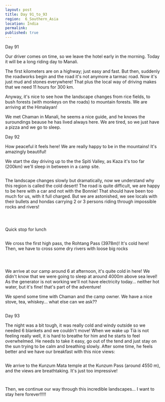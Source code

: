 ```yaml
---
layout: post
title: Day 91_to_93
region:  6_Southern_Asia
location: India
permalink: 
published: true
---
```


Day 91

Our driver comes on time, so we leave the hotel early in the morning. Today it will be a long riding day to Manali.

The first kilometers are on a highway; just easy and fast. But then, suddenly the roadworks begin and the road it's not anymore a tarmac road. Now it's just mud and stones everywhere! That plus the local way of driving makes that we need 11 hours for 300 km.

Anyway, it's nice to see how the landscape changes from rice fields, to bush forests (with monkeys on the roads) to mountain forests. We are arriving at the Himalayan!

We met Chaman in Manali, he seems a nice guide, and he knows the suroundings beause he has lived always here. We are tired, so we just have a pizza and we go to sleep.

Day 92

How peaceful it feels here! We are really happy to be in the mountains! It's amazingly beautiful!

We start the day driving up to the the Spiti Valley, as Kaza it's too far (200km) we'll sleep in between in a camp site.

<p><a
href="https://lh3.googleusercontent.com/JGDfz5rooiTJTIQSJLuAcqfpqUl2BSUjHBo0wo3Wim1DWGOrISD41yc3BIICiWwKInZLVXQzRpOADajVOTS38ZlKxno5EeWgNjLNX7xFXr_468AgFMLNqrnsL3A_DMbS41NgTg9wlmn8rhsIlM_wtFgGP9Jyc-stSxUywqmKgcKqG3muNTAl7aNHTPZIf9g2mRvKYUjEdLxneEFi9FNphkQscy-7o0fmg82A8nfZgxjbpBkwsq_AMO5k__xc45cWCjq1HhbrFH2OqEdDlBFZrh1ejuKwLXKn7-4NivK-w_BvByJst_JQG6BcMisyxEMqlmqkvuYu9ISkQTGIIrh7Gpc_o-srTMsS16OfVaR_NM6YtSgZKyhs9U4lzl82LhyDLfvc-uRE5D__e9A82OZCexrkijw9agoUfKPL37YDCHQOcY0OafIN543d0kRqB6Jz1YwPU3Z3fSnRmuyh_sJrDvnn0HIOG1Q0RA_m92A1aIrfvqTYg1n-D00F-YLDgWwFNDSF_j82fxlpzRBZRoTGavzPjbEwwi6bXJ1qpT-Yh3Sww_BOZuezWEL6Gt27bAEeeHo4aVoC9MNLAGNezLRUUErLjc3Mj54Ziq7TbTQPCVX44K4TcxsS4NvMbfZwxbiNQcTWOXBYhMmKJ9atwuzdMVKg_S6-cUJrZiM4oZ5E3Up3Bvogl_GPJYbzRw=w669-h502-no"><img 
src="https://lh3.googleusercontent.com/JGDfz5rooiTJTIQSJLuAcqfpqUl2BSUjHBo0wo3Wim1DWGOrISD41yc3BIICiWwKInZLVXQzRpOADajVOTS38ZlKxno5EeWgNjLNX7xFXr_468AgFMLNqrnsL3A_DMbS41NgTg9wlmn8rhsIlM_wtFgGP9Jyc-stSxUywqmKgcKqG3muNTAl7aNHTPZIf9g2mRvKYUjEdLxneEFi9FNphkQscy-7o0fmg82A8nfZgxjbpBkwsq_AMO5k__xc45cWCjq1HhbrFH2OqEdDlBFZrh1ejuKwLXKn7-4NivK-w_BvByJst_JQG6BcMisyxEMqlmqkvuYu9ISkQTGIIrh7Gpc_o-srTMsS16OfVaR_NM6YtSgZKyhs9U4lzl82LhyDLfvc-uRE5D__e9A82OZCexrkijw9agoUfKPL37YDCHQOcY0OafIN543d0kRqB6Jz1YwPU3Z3fSnRmuyh_sJrDvnn0HIOG1Q0RA_m92A1aIrfvqTYg1n-D00F-YLDgWwFNDSF_j82fxlpzRBZRoTGavzPjbEwwi6bXJ1qpT-Yh3Sww_BOZuezWEL6Gt27bAEeeHo4aVoC9MNLAGNezLRUUErLjc3Mj54Ziq7TbTQPCVX44K4TcxsS4NvMbfZwxbiNQcTWOXBYhMmKJ9atwuzdMVKg_S6-cUJrZiM4oZ5E3Up3Bvogl_GPJYbzRw=w669-h502-no" class="oversize" alt=""></a></p>

The landscape changes slowly but dramatically, now we understand why this region is called the cold desert! The road is quite difficult, we are happy to be here with a car and not with the Bonnie! That should have been too much for us, with it full charged. But we are astonished, we see locals with their bullets and hondas carrying 2 or 3 persons riding through impossible rocks and rivers!

<p><a
href="https://lh3.googleusercontent.com/gjJd4fJKyhUQ2MaZLe5qhSJrJCa090N-fF7-ERt-lok12K9vUY-F9iJi1vepACUHmb7jpATxpxGm9H8Bk-rgdLXtK2175ySYDiC68SD3xc_U1HuaYPrAgm1aHfXkIwwgB4f3VEpUYB0kPSCgc6m176uPIDaEU4sikDFBJ-k2BCdWImxE5bznbEL64ma13pUrWFS4EVNC3dDFcyugt2DkxVDwrIns4_tEFBTHHPEiqCdbTWck6pe9uugQgdwEWOgAK20ijMNsQp-v6YzwPKIrb7i6qxDaBvcpIpLhLIiJrz-6rOMEJPPlqqS4DPnsl_e-NU7JISfyMe--qPD1KIB2ph3Xzt5WZxZw6ytnnzH1f2xNYaIY_KpzF3ZVc0RtsKM-QYBTkDo-PaF680xFjPy7Ro6jLDRTNVhrilr7WB9f058ugCdJdDPUhg-_yeCB-F3GfF43eFNGLRzQ7AAb0quQsM8tBK9132rG-4IgMK2TTEJveYnD6Uh4LObBxv4GYo4NbGuuAjcGTMVtQII-XRVaDn5OijDe9dsjm9cmBuY0IbX4vHY_H5KcNg7DZhKj1zIkMA4m6WKcnMfvEbFZ7qP-X8lX3QShPSQJ_IuRijhyWvXB7NxbsCQ-tXLURPJuA--FZMJnDUp9HdYXEyFQlstYG13bswtaqPHpG3vhivegx-2fysi11f0YYs8Zcg=w836-h627-no"><img 
src="https://lh3.googleusercontent.com/gjJd4fJKyhUQ2MaZLe5qhSJrJCa090N-fF7-ERt-lok12K9vUY-F9iJi1vepACUHmb7jpATxpxGm9H8Bk-rgdLXtK2175ySYDiC68SD3xc_U1HuaYPrAgm1aHfXkIwwgB4f3VEpUYB0kPSCgc6m176uPIDaEU4sikDFBJ-k2BCdWImxE5bznbEL64ma13pUrWFS4EVNC3dDFcyugt2DkxVDwrIns4_tEFBTHHPEiqCdbTWck6pe9uugQgdwEWOgAK20ijMNsQp-v6YzwPKIrb7i6qxDaBvcpIpLhLIiJrz-6rOMEJPPlqqS4DPnsl_e-NU7JISfyMe--qPD1KIB2ph3Xzt5WZxZw6ytnnzH1f2xNYaIY_KpzF3ZVc0RtsKM-QYBTkDo-PaF680xFjPy7Ro6jLDRTNVhrilr7WB9f058ugCdJdDPUhg-_yeCB-F3GfF43eFNGLRzQ7AAb0quQsM8tBK9132rG-4IgMK2TTEJveYnD6Uh4LObBxv4GYo4NbGuuAjcGTMVtQII-XRVaDn5OijDe9dsjm9cmBuY0IbX4vHY_H5KcNg7DZhKj1zIkMA4m6WKcnMfvEbFZ7qP-X8lX3QShPSQJ_IuRijhyWvXB7NxbsCQ-tXLURPJuA--FZMJnDUp9HdYXEyFQlstYG13bswtaqPHpG3vhivegx-2fysi11f0YYs8Zcg=w836-h627-no" class="oversize" alt=""></a></p>

<p><a
href="https://lh3.googleusercontent.com/ONHgI5d4_nhVaEsqXeBozS_aMr7Ga2Xrf8gF9KlIUnEkUE-4--96zsd4eyLG_whspOYRkXasN5VeRJocfsbdDG-NigoE18kM4dJZQ4Ri9undmibKCOpfGxz0-CgezGEwzkXeEw4PJJLP5Rrim5QEK_wyrLFzUEHrGO__trzpuBIIszL3xNvJoSTUWiz02DhaNOEh5Jcm30JAeAb3Ka47FxrWJ-0O7EvCsf6JsbuXbdndwnzMsr_JwS_tG27XrX4lj51QZnlfT3kU-ifhmf-Wedj2VaxwdKUK4Ha29pZhyadPwjexqwOkAn0pqOz9pHChBo5rMAvuPqtPE0JIFoqCe5EQzJ6yZkt596otnW3vUDJIroPE_ScRPNumJ0df31kDoqtC2CWZhQYdQZARDiSvLqgB-Em9TjiI3R7FUgzT3pnoQTpICDvw0Fcnm5fmA5gTaQnFFJTMb1Beyi5yvOja6UTML27g10TXyyFTY0-KbA5Ll4SpmcTK2sMylDOieXPA5B3HJAAYzgVGjJ35kN3W06vppNuE6Bx-BgT7VQm-06ORaeRHb2iEPrcLK17RD-ryfshqsSJTUhhEGmxcE53U2_AKO8HMsp0basUea1c89kXyR1XpoF-TaFZq9FNWwAz9-SRrU3vm3R89eWRJH0lhPHyLW8yDgX0glt4YbHMbjQXmoxkUf31kbmWqjg=w836-h627-no"><img 
src="https://lh3.googleusercontent.com/ONHgI5d4_nhVaEsqXeBozS_aMr7Ga2Xrf8gF9KlIUnEkUE-4--96zsd4eyLG_whspOYRkXasN5VeRJocfsbdDG-NigoE18kM4dJZQ4Ri9undmibKCOpfGxz0-CgezGEwzkXeEw4PJJLP5Rrim5QEK_wyrLFzUEHrGO__trzpuBIIszL3xNvJoSTUWiz02DhaNOEh5Jcm30JAeAb3Ka47FxrWJ-0O7EvCsf6JsbuXbdndwnzMsr_JwS_tG27XrX4lj51QZnlfT3kU-ifhmf-Wedj2VaxwdKUK4Ha29pZhyadPwjexqwOkAn0pqOz9pHChBo5rMAvuPqtPE0JIFoqCe5EQzJ6yZkt596otnW3vUDJIroPE_ScRPNumJ0df31kDoqtC2CWZhQYdQZARDiSvLqgB-Em9TjiI3R7FUgzT3pnoQTpICDvw0Fcnm5fmA5gTaQnFFJTMb1Beyi5yvOja6UTML27g10TXyyFTY0-KbA5Ll4SpmcTK2sMylDOieXPA5B3HJAAYzgVGjJ35kN3W06vppNuE6Bx-BgT7VQm-06ORaeRHb2iEPrcLK17RD-ryfshqsSJTUhhEGmxcE53U2_AKO8HMsp0basUea1c89kXyR1XpoF-TaFZq9FNWwAz9-SRrU3vm3R89eWRJH0lhPHyLW8yDgX0glt4YbHMbjQXmoxkUf31kbmWqjg=w836-h627-no" class="oversize" alt=""></a></p>

<p><a
href="https://lh3.googleusercontent.com/bBjh43-sPsc5bup88vqv6D6q03Csy85xiZC-IiQd4jFhCu46kiXP3Hdowjpu0F_tft-82F7_ykJ6yRMFIx1xnBUYK40RbzxDTX-W9en_wjU89Xc8UuRaaN0X_4X-0RLHTPOGn_0eqHJt6enPqyPaBPwmQHXc3HRz3SuiAaaWufKMZzCyrfoFu-iy_qIJBEz5fl0hR2byv6FatcNv1dr5J8cEwPBE77HlK8tv3ihc1Vw5HTVh1_eM3Gs_OPRXyoK4sTx2X32ljoE3EqC34OKyVH8la0k-kFujclB5tGxZ1zNPXEcOdCQig4VDZb9Pve-yOvQXhm57DNXTv8csTTSXOe8yh3I8hiougdkPjNOQTMNxR93OLdGTp8Yy5GFjpkXw9LRz80qXEB9thHAEZhee7VCtIiVHt_WG75VEuQ7uDQu6V4n3-aLv0N59yG2vkroL3x74QQhLh_X6hm9WntdTOXAUnLBwmQy2ghKAy9u7HGARhbzqK_hIONH6-9A73JuqhPM3B5UJ5AfgwkNzhxWFvKuIW9w_GuerF4hIv18RNHYGxhNU_rhuTdkyDbdLvNt-UJ_yjTEqLV2H9RTnxL5A-rqMcVAuBRJEVaIXjpoNea1nOn7_NkOznLStVx1P2ZtWfWu5oaAqfxlnMiIso1mriXlaUhMT9FhnLUy8fp7MOpff-d6qiA_DPZo79g=w836-h627-no"><img 
src="https://lh3.googleusercontent.com/bBjh43-sPsc5bup88vqv6D6q03Csy85xiZC-IiQd4jFhCu46kiXP3Hdowjpu0F_tft-82F7_ykJ6yRMFIx1xnBUYK40RbzxDTX-W9en_wjU89Xc8UuRaaN0X_4X-0RLHTPOGn_0eqHJt6enPqyPaBPwmQHXc3HRz3SuiAaaWufKMZzCyrfoFu-iy_qIJBEz5fl0hR2byv6FatcNv1dr5J8cEwPBE77HlK8tv3ihc1Vw5HTVh1_eM3Gs_OPRXyoK4sTx2X32ljoE3EqC34OKyVH8la0k-kFujclB5tGxZ1zNPXEcOdCQig4VDZb9Pve-yOvQXhm57DNXTv8csTTSXOe8yh3I8hiougdkPjNOQTMNxR93OLdGTp8Yy5GFjpkXw9LRz80qXEB9thHAEZhee7VCtIiVHt_WG75VEuQ7uDQu6V4n3-aLv0N59yG2vkroL3x74QQhLh_X6hm9WntdTOXAUnLBwmQy2ghKAy9u7HGARhbzqK_hIONH6-9A73JuqhPM3B5UJ5AfgwkNzhxWFvKuIW9w_GuerF4hIv18RNHYGxhNU_rhuTdkyDbdLvNt-UJ_yjTEqLV2H9RTnxL5A-rqMcVAuBRJEVaIXjpoNea1nOn7_NkOznLStVx1P2ZtWfWu5oaAqfxlnMiIso1mriXlaUhMT9FhnLUy8fp7MOpff-d6qiA_DPZo79g=w836-h627-no" class="oversize" alt=""></a></p>

Quick stop for lunch

<p><a
href="https://lh3.googleusercontent.com/yzIAfsDNcMOK4_Ffna9hTUsOtUoqL0BxjOUlqYot9sAwIXg8Gw_V-gJvSbHZhOrx4vMqLa70DUTlDNKC9jnQhvOtcL4xyV0XfVVK3jWt0uK8AP2qLJSLO1i2ZMolLpYx9qAArLryMbixOjz7Sj8gEB_JwZjaUt7e_-8DkDn9Z3CaAbRiaUa7INTETTaf6k6PCrtOs1L7tjfSGROTd7lcf49qXAceDqNQMyKVDd0GsT-04Df4vnFQ2rP6MAakKVypawm4OTOJpSYd2tQ5qjLFodxRnpVjbHQCdCJ9KyNbYVLrWMNJWs4wwa8R9_1Eb3fwlW8i3EVxe70K3p3Zb662rCY5SAkzZJp1b6RuJfbd-XJ3eESHY8ox0v3y-ltN8gTgtQsDyzbybhGzQ2CCfwUwj7f5RKM-kkDKzyL4htbNt_G3vjxw1-6enSpZ7HuW6CwsLoy_8QDlZ9it0nDHtW1FKgUjrgGQF2Ef2JHWWt93wp_j4eFx9NjCuJGm_t5eKXBHaOE9XzE5VKmbK30f5rNZttuNkbojgHM6yWzko9WZAuD2_H4ZiXlMEgvdpejQb52_QpVbucG1g1CotVz_AJ6xmoqhpJi-VJRYBHEAbg_aOReJ2IU5E4EAZFu0xFexfncGCwtgCM6wAF6V8RNQESq2BpuRCN0ogQROK2W6gfUPFOCIhZ08k0HXCzimHA=w836-h627-no"><img 
src="https://lh3.googleusercontent.com/yzIAfsDNcMOK4_Ffna9hTUsOtUoqL0BxjOUlqYot9sAwIXg8Gw_V-gJvSbHZhOrx4vMqLa70DUTlDNKC9jnQhvOtcL4xyV0XfVVK3jWt0uK8AP2qLJSLO1i2ZMolLpYx9qAArLryMbixOjz7Sj8gEB_JwZjaUt7e_-8DkDn9Z3CaAbRiaUa7INTETTaf6k6PCrtOs1L7tjfSGROTd7lcf49qXAceDqNQMyKVDd0GsT-04Df4vnFQ2rP6MAakKVypawm4OTOJpSYd2tQ5qjLFodxRnpVjbHQCdCJ9KyNbYVLrWMNJWs4wwa8R9_1Eb3fwlW8i3EVxe70K3p3Zb662rCY5SAkzZJp1b6RuJfbd-XJ3eESHY8ox0v3y-ltN8gTgtQsDyzbybhGzQ2CCfwUwj7f5RKM-kkDKzyL4htbNt_G3vjxw1-6enSpZ7HuW6CwsLoy_8QDlZ9it0nDHtW1FKgUjrgGQF2Ef2JHWWt93wp_j4eFx9NjCuJGm_t5eKXBHaOE9XzE5VKmbK30f5rNZttuNkbojgHM6yWzko9WZAuD2_H4ZiXlMEgvdpejQb52_QpVbucG1g1CotVz_AJ6xmoqhpJi-VJRYBHEAbg_aOReJ2IU5E4EAZFu0xFexfncGCwtgCM6wAF6V8RNQESq2BpuRCN0ogQROK2W6gfUPFOCIhZ08k0HXCzimHA=w836-h627-no" class="oversize" alt=""></a></p>


We cross the first high pass, the Rohtang Pass (3978m)! It's cold here! Then, we have to cross some dry rivers with loose big rocks

<p><a
href="https://lh3.googleusercontent.com/Yb4sqQKHRRaFtChsAbWaB8o-PyTXwOazrcI6hDLDsm5U7RMYrcV5ouiIlGAzrblQvCEQ6va5Cpd_e7_5maDNwf83GTQhgkEmPt3NdjxODu47cOi2kPLBzJWG0TW0m5-mvJ0g4jkrbaeQ_CUp3Ubos3PXia-zIogZqlv4ys4GZmQ17P_wWetytryLdK0jhxfEb2tcekTg5R0F5hbUti_U8j8BLd7O0WDrmweWlKVrY6PwyWTUsl7_ITSSlfcokj_CppCjwISJKfuaaL8LeDxS0L7cFuUbiDiO7zVJ65_AFojmlGAqyun3gATiKLHzY7vAcHWod-r8G7-h82HbMvDOwAgWmEXcXN5_pgJuLicdorDzc1nvjo8DTEGuHyR5l_NLNk9ejdYFd1srRtvT5UN2NH9FHjPy4QPUk7SNWrstQIK9eNBFQgX5pF0xjSByOb9--DqoaT2oymxaW1E1Ty1IIAIFtNvmXbNzxMMOTS8ufYDoaWDFWo1SXsFXJQNFdAzIS9htSvQG06PD9y7WSH-27dD9rbkSY1E8bEuU9qe4Umnk0NFfXDo1ZkPDVjLc89Tll7dc9G29ezlzFaeiQKSuMABSIfP-7LQS1HS3aOx2YkKhobUcYU70LePLviVgZeKHvWzICKohGw_lFLTqajw7oHa0niTr9-lH_T2MSFCcLB_ALxwsxyxQx8BLfw=w669-h502-no"><img 
src="https://lh3.googleusercontent.com/Yb4sqQKHRRaFtChsAbWaB8o-PyTXwOazrcI6hDLDsm5U7RMYrcV5ouiIlGAzrblQvCEQ6va5Cpd_e7_5maDNwf83GTQhgkEmPt3NdjxODu47cOi2kPLBzJWG0TW0m5-mvJ0g4jkrbaeQ_CUp3Ubos3PXia-zIogZqlv4ys4GZmQ17P_wWetytryLdK0jhxfEb2tcekTg5R0F5hbUti_U8j8BLd7O0WDrmweWlKVrY6PwyWTUsl7_ITSSlfcokj_CppCjwISJKfuaaL8LeDxS0L7cFuUbiDiO7zVJ65_AFojmlGAqyun3gATiKLHzY7vAcHWod-r8G7-h82HbMvDOwAgWmEXcXN5_pgJuLicdorDzc1nvjo8DTEGuHyR5l_NLNk9ejdYFd1srRtvT5UN2NH9FHjPy4QPUk7SNWrstQIK9eNBFQgX5pF0xjSByOb9--DqoaT2oymxaW1E1Ty1IIAIFtNvmXbNzxMMOTS8ufYDoaWDFWo1SXsFXJQNFdAzIS9htSvQG06PD9y7WSH-27dD9rbkSY1E8bEuU9qe4Umnk0NFfXDo1ZkPDVjLc89Tll7dc9G29ezlzFaeiQKSuMABSIfP-7LQS1HS3aOx2YkKhobUcYU70LePLviVgZeKHvWzICKohGw_lFLTqajw7oHa0niTr9-lH_T2MSFCcLB_ALxwsxyxQx8BLfw=w669-h502-no" class="oversize" alt=""></a></p>

<p><a
href="https://lh3.googleusercontent.com/nQBIJaqUXWHiMn69j3111B9YgogrULSPXJOZ1JtcaZB5A3kA-scGxO8O75YHpnutLl4h7e5iK3WqAUt8KHZ3iQdK5yMZVdxFErrrx0QguuWDZ903n8Ns-M11ofnAEirfR0QGmgtZ6HkQvEEaeTM58qF1JAG4M_3DVo5DBB9GrwtMl_jMBPQWP_76R0VQoWS3WNQU_G9kloppSy7mTGsbDQK4LtlGzkT_O2VAlftpmz7SddGbAA3xFC8714t6wYGMwZwYm8kYk1AyIsVb_KgvlHxZTOfdYXcskKqacht9PifEqjRxuHHpLKrEBS_kG_sZImESWC3i_viFcljx5HW1VOiBXVuskI33zm1T3ArnYWzIan-510DZnjp4mr1qRkduzsOXsUB972g_4VZX7CnsCdhrNvD5eGHQZjVdp-BfxLTRyDOdhvZS3-k6jWUymarbkRiyw4gsJDf13AJKO8OKKXM2P2i5mPod09_AkdBNaBp7tHImB9RHJtHlJAJpEuaYoGVcWDcihWFBww1IkN6dM1fvGsxrSn2Vzu3Vxr_MbVTw-9cck5hyEuM8zecxtk-FVsYd4gjMXW3vDLz90rHUpmD61J_3-fWCufzdPxRLqJ5Ni_OMJvFb2q4_4J3azIyvU3oVCXDHJ9uLdkJ40-G7KgJf9b1uQ15CIX3E6twZXLDkPny-YV-641DsmA=w836-h627-no"><img 
src="https://lh3.googleusercontent.com/nQBIJaqUXWHiMn69j3111B9YgogrULSPXJOZ1JtcaZB5A3kA-scGxO8O75YHpnutLl4h7e5iK3WqAUt8KHZ3iQdK5yMZVdxFErrrx0QguuWDZ903n8Ns-M11ofnAEirfR0QGmgtZ6HkQvEEaeTM58qF1JAG4M_3DVo5DBB9GrwtMl_jMBPQWP_76R0VQoWS3WNQU_G9kloppSy7mTGsbDQK4LtlGzkT_O2VAlftpmz7SddGbAA3xFC8714t6wYGMwZwYm8kYk1AyIsVb_KgvlHxZTOfdYXcskKqacht9PifEqjRxuHHpLKrEBS_kG_sZImESWC3i_viFcljx5HW1VOiBXVuskI33zm1T3ArnYWzIan-510DZnjp4mr1qRkduzsOXsUB972g_4VZX7CnsCdhrNvD5eGHQZjVdp-BfxLTRyDOdhvZS3-k6jWUymarbkRiyw4gsJDf13AJKO8OKKXM2P2i5mPod09_AkdBNaBp7tHImB9RHJtHlJAJpEuaYoGVcWDcihWFBww1IkN6dM1fvGsxrSn2Vzu3Vxr_MbVTw-9cck5hyEuM8zecxtk-FVsYd4gjMXW3vDLz90rHUpmD61J_3-fWCufzdPxRLqJ5Ni_OMJvFb2q4_4J3azIyvU3oVCXDHJ9uLdkJ40-G7KgJf9b1uQ15CIX3E6twZXLDkPny-YV-641DsmA=w836-h627-no" class="oversize" alt=""></a></p>

<p><a
href="https://lh3.googleusercontent.com/tXqiItYex5Fpr3G0ixSvP6XGej4WTXjBdGnCMsdoqTVETGeIwfCYyokQcmgyxT1iwrv7DNN4Ih_aH0ilWo5OiLCMDTdSh326iFavOcCjDRShUW_U_OS4dRG2fDy4bboPKXC_q3Heex62-PAkIHfRa52ApSd-CVxSp8oJUF5_Q-XQv77JoB6-ZKwghho2_gaWuDHypU_YMu8pC7vlS1RwAEAv5pQSkz5VTFIYezKls0ycrjiybEQTQpwsaY3pot7lZzvznu2dNiyRNm0jmVlycAzCpF5ybooHeLyLzvp19J_Bx3ZHuqL4cDb7ycd0abSAWMobs1IGGxDsZl8JFoiSCD3IvKlVXMbwmEQFCOo2e8XdAT_d9Zug46VrDNGHdaXbOOrQUauJKA-5q8aHU45QE2rPSOa6WYClFsprGR160xCX9s9bwG4-mdqDvczAsoqVOlfQdDFQL6FmzgjQP0PD7ScvVinJZuYaFhpqJ5uh9ZME7zVCgXh_D9JOZS6N9xBw1SHTdaZDZWJC11BJ8nETFu2BIaIOUP_-Sm_pXqXN07SPTyfpeC-v4_TKYk24CgKTjGLocRb6NxTD4suc-H-gHh52oMS7-rFvAcTs9yPqU5Oj4rrQGidOBamTsoqudXnwKpHnnlN4POPP7JfVTC9oHWk3YL5pSpoGWVUwMhPJpOLUjphRYlh3g1HBVQ=w836-h627-no"><img 
src="https://lh3.googleusercontent.com/tXqiItYex5Fpr3G0ixSvP6XGej4WTXjBdGnCMsdoqTVETGeIwfCYyokQcmgyxT1iwrv7DNN4Ih_aH0ilWo5OiLCMDTdSh326iFavOcCjDRShUW_U_OS4dRG2fDy4bboPKXC_q3Heex62-PAkIHfRa52ApSd-CVxSp8oJUF5_Q-XQv77JoB6-ZKwghho2_gaWuDHypU_YMu8pC7vlS1RwAEAv5pQSkz5VTFIYezKls0ycrjiybEQTQpwsaY3pot7lZzvznu2dNiyRNm0jmVlycAzCpF5ybooHeLyLzvp19J_Bx3ZHuqL4cDb7ycd0abSAWMobs1IGGxDsZl8JFoiSCD3IvKlVXMbwmEQFCOo2e8XdAT_d9Zug46VrDNGHdaXbOOrQUauJKA-5q8aHU45QE2rPSOa6WYClFsprGR160xCX9s9bwG4-mdqDvczAsoqVOlfQdDFQL6FmzgjQP0PD7ScvVinJZuYaFhpqJ5uh9ZME7zVCgXh_D9JOZS6N9xBw1SHTdaZDZWJC11BJ8nETFu2BIaIOUP_-Sm_pXqXN07SPTyfpeC-v4_TKYk24CgKTjGLocRb6NxTD4suc-H-gHh52oMS7-rFvAcTs9yPqU5Oj4rrQGidOBamTsoqudXnwKpHnnlN4POPP7JfVTC9oHWk3YL5pSpoGWVUwMhPJpOLUjphRYlh3g1HBVQ=w836-h627-no" class="oversize" alt=""></a></p>

We arrive at our camp around 6 at afternoon, it's quite cold in here! We didn't know that we were going to sleep at around 4000m above sea level! As the generator is not working we'll not have electricity today... neither hot water, but it's fine! that's part of the adventure!

We spend some time with Chaman and the camp owner. We have a nice stove, tea, whiskey... what else can we ask??

<p><a
href="https://lh3.googleusercontent.com/3KpCPCxtIa4udWvdgxmFO0uUJTSPtfZxM4EIzU1x6Jd4pyqfvrN1a4HrWvuJpOOuF_irJ3DlWAoRQvHXuOd1bCpnnlUUe1LBGuhWl58uGevfRtCEvLp9MfYUK_xIWtyUfxA8VPMD60PIPlu6YPqFTn-4GpQX8BpIEOk-ZG4utXAcTLFqpyO-1n9IkEczEsh87M4ojHpo1DlxzzK4V06_sKajlgj_oHEz1PQxhNJ4R9nAB5mPxkcfCDrjEUihmt5pQUEkcnvz4ey5DqM3waZsTsRPcZV3NbPC48LyS5Ahtk0CYHoOOICzEWnExUr6E3zV8XkPqX9iyzJRBVJnbUqcWaRlvrr5rP2ROyvJeUALms6RfDbsKCtNLrX3VLcdOwKdpgjpkEp2SoxdLv3F7heFg7_s_QXGsgeiUvvdCgXVXfwDtP7QOIhM_g1mGowvCmZvTB9vxYcTm33shXO-lRQUoNH9xzqdUxaeRVWEiZYf9aYVwTkJKUO6QuDmS4lj3xFxxU3q7rj_sf2c0WLZ0ILMlZo3oKWKBJaNYIrp33mQI6exhmw5vrn4rM1JWywQXfGlExn8vuypP_R-LMKf7X7wITh7L_5_yYdShUxTHoI8V6JnSXedBZQj9_jIGGBhAV7OqddqO98PuP4IELjDhWtkX2cLk102kRgljVK9NUEfkeKVfkHCcS3MFq6UIg=w669-h502-no"><img 
src="https://lh3.googleusercontent.com/3KpCPCxtIa4udWvdgxmFO0uUJTSPtfZxM4EIzU1x6Jd4pyqfvrN1a4HrWvuJpOOuF_irJ3DlWAoRQvHXuOd1bCpnnlUUe1LBGuhWl58uGevfRtCEvLp9MfYUK_xIWtyUfxA8VPMD60PIPlu6YPqFTn-4GpQX8BpIEOk-ZG4utXAcTLFqpyO-1n9IkEczEsh87M4ojHpo1DlxzzK4V06_sKajlgj_oHEz1PQxhNJ4R9nAB5mPxkcfCDrjEUihmt5pQUEkcnvz4ey5DqM3waZsTsRPcZV3NbPC48LyS5Ahtk0CYHoOOICzEWnExUr6E3zV8XkPqX9iyzJRBVJnbUqcWaRlvrr5rP2ROyvJeUALms6RfDbsKCtNLrX3VLcdOwKdpgjpkEp2SoxdLv3F7heFg7_s_QXGsgeiUvvdCgXVXfwDtP7QOIhM_g1mGowvCmZvTB9vxYcTm33shXO-lRQUoNH9xzqdUxaeRVWEiZYf9aYVwTkJKUO6QuDmS4lj3xFxxU3q7rj_sf2c0WLZ0ILMlZo3oKWKBJaNYIrp33mQI6exhmw5vrn4rM1JWywQXfGlExn8vuypP_R-LMKf7X7wITh7L_5_yYdShUxTHoI8V6JnSXedBZQj9_jIGGBhAV7OqddqO98PuP4IELjDhWtkX2cLk102kRgljVK9NUEfkeKVfkHCcS3MFq6UIg=w669-h502-no" class="oversize" alt=""></a></p>

Day 93

The night was a bit tough, it was really cold and windy outside so we needed 6 blankets and we couldn't move! When we wake up Tià is not feeling really well, it is hard to breathe for him and he starts to feel overwhelmed. He needs to take it easy, go out of the tend and just stay on the sun trying to be calm and breathing slowly. After some time, he feels better and we have our breakfast with this nice views:

<p><a
href="https://lh3.googleusercontent.com/_YF7I_YaJpuTU8zU8sUXZtmNYAdUtWiJ0qMr6P0RdJOTcBUs5Kt8nqkvJokoT4NBhD-ibEruevIHw5L5ZjE1liAwyNBWQuq82_ZGLvijZOStoLc6vuupWBCwrH8U_7mUEz_CHEBEdcxdropTMR5gKVD_YFw-5yEZsHxzmL6nNBSBXuv6ZoRaB6F5dmCLzLING7RfbkTo-CoeRg1m20GYLYVnh_YqeDczQ_nxITxshZQ28E9r1MSGf3vQEX5hJ0HrUJwlHij0gqjutVGsOjhIuQEiY-GG3x-UwUlqlZ175kqsGv4_RPxRfskjkML_kjdM4stXrQSogFEzc5PzEPOpRSP4GHwMjZarTlH8hIQXfV-gHBPnKIZoPEOvH3eiXEz1HbCdWvuyym4WTH5OUQkhE_95lDggD8GJmezBr2CPUJMXhwMJHLu4Yjn9ufe_MvdNJtV1OHhTn6mIE5A061_wpJTydeJ4BpO6-YJS_rCS4gZHyTHUuVSaIMYRkKfbXBkyd1PmCnK40vXYPQ6x0nHAi_TQMN7JodThiDn6F9IY4-PKUBihOzM54YMOgfcSF2xOz24G7wFAinWIh4corMBOLBo-4VWi9Afb6Hr1qjwVTj9zkQrH3e-Ye92qBl_S2fllQK_H4dO34-B45ZlrgCX-40wpgrv1FB0Vcx7EW2mm55ylvfRM4TFOB0Y-BA=w669-h502-no"><img 
src="https://lh3.googleusercontent.com/_YF7I_YaJpuTU8zU8sUXZtmNYAdUtWiJ0qMr6P0RdJOTcBUs5Kt8nqkvJokoT4NBhD-ibEruevIHw5L5ZjE1liAwyNBWQuq82_ZGLvijZOStoLc6vuupWBCwrH8U_7mUEz_CHEBEdcxdropTMR5gKVD_YFw-5yEZsHxzmL6nNBSBXuv6ZoRaB6F5dmCLzLING7RfbkTo-CoeRg1m20GYLYVnh_YqeDczQ_nxITxshZQ28E9r1MSGf3vQEX5hJ0HrUJwlHij0gqjutVGsOjhIuQEiY-GG3x-UwUlqlZ175kqsGv4_RPxRfskjkML_kjdM4stXrQSogFEzc5PzEPOpRSP4GHwMjZarTlH8hIQXfV-gHBPnKIZoPEOvH3eiXEz1HbCdWvuyym4WTH5OUQkhE_95lDggD8GJmezBr2CPUJMXhwMJHLu4Yjn9ufe_MvdNJtV1OHhTn6mIE5A061_wpJTydeJ4BpO6-YJS_rCS4gZHyTHUuVSaIMYRkKfbXBkyd1PmCnK40vXYPQ6x0nHAi_TQMN7JodThiDn6F9IY4-PKUBihOzM54YMOgfcSF2xOz24G7wFAinWIh4corMBOLBo-4VWi9Afb6Hr1qjwVTj9zkQrH3e-Ye92qBl_S2fllQK_H4dO34-B45ZlrgCX-40wpgrv1FB0Vcx7EW2mm55ylvfRM4TFOB0Y-BA=w669-h502-no" class="oversize" alt=""></a></p>

We arrive to the Kunzum Mata temple at the Kunzum Pass (around 4550 m), and the views are breathtaking. It's just too impressive!

<p><a
href="https://lh3.googleusercontent.com/Q4DPLIHwu9FOvm31onybS98dt6s9qcHXxWOpo38Au7RCb_3jJpQ9DVwcaIoF84_O_CWTMpjDCcMEH6yuU8DG4tK2zYe1GNDRbT68nLGG90fv12h47qyJ8SRf2ZWelmAQnjqsSjMen5Rr8QOgQE6G8Gn1C0cCb7wOfYu91U7tZZR_dUTyjA35H0qRbOv7Mf-49Wae-mDljDD_5rsnh47gRGmsLsafR7_0TUfarJDw_iEZCKAUb32mOyARo0s0B01-un2Sj89GkpEeksp2W050ysgFaeE82HhvP_ZxpdOcdAOBOfqRZpAoVycBAJOY4ggefQGpNmEt_VJC0K6Zga0-Vp3XpQZGbhlRpteiDoltcCnSTY5WTeasvblaCX7p3qr2mFuwGtpXyaWHTd1V6kjz0IItlvxctfPyXcooBIRTWopWA7Qz3-IwojsRocqjB2Uuab90bA3vmWUP3zgOcFz500lnAL-XKb9ctd8F6rVLw8Z5eUt-mhJofLHGGsMlYIfzPA6j7a0EFcOctio_l4JEM-qHeazUKnU0McymEXAVV4xHhQr0L7bQzsJdc15kOulzC94cmumome5h5UQu_tV1T5iBc03q-Wbm5c5iuSbz2pSK8ioo2w1DqSeKtQ7ZsdBwpanf8fDtP_Bsq7BEultjFoZdbqtpz6L63k3TmhtUyIIb9ud4STF6hbu7Dw=w836-h627-no"><img 
src="https://lh3.googleusercontent.com/Q4DPLIHwu9FOvm31onybS98dt6s9qcHXxWOpo38Au7RCb_3jJpQ9DVwcaIoF84_O_CWTMpjDCcMEH6yuU8DG4tK2zYe1GNDRbT68nLGG90fv12h47qyJ8SRf2ZWelmAQnjqsSjMen5Rr8QOgQE6G8Gn1C0cCb7wOfYu91U7tZZR_dUTyjA35H0qRbOv7Mf-49Wae-mDljDD_5rsnh47gRGmsLsafR7_0TUfarJDw_iEZCKAUb32mOyARo0s0B01-un2Sj89GkpEeksp2W050ysgFaeE82HhvP_ZxpdOcdAOBOfqRZpAoVycBAJOY4ggefQGpNmEt_VJC0K6Zga0-Vp3XpQZGbhlRpteiDoltcCnSTY5WTeasvblaCX7p3qr2mFuwGtpXyaWHTd1V6kjz0IItlvxctfPyXcooBIRTWopWA7Qz3-IwojsRocqjB2Uuab90bA3vmWUP3zgOcFz500lnAL-XKb9ctd8F6rVLw8Z5eUt-mhJofLHGGsMlYIfzPA6j7a0EFcOctio_l4JEM-qHeazUKnU0McymEXAVV4xHhQr0L7bQzsJdc15kOulzC94cmumome5h5UQu_tV1T5iBc03q-Wbm5c5iuSbz2pSK8ioo2w1DqSeKtQ7ZsdBwpanf8fDtP_Bsq7BEultjFoZdbqtpz6L63k3TmhtUyIIb9ud4STF6hbu7Dw=w836-h627-no" class="oversize" alt=""></a></p>

<p><a
href="https://lh3.googleusercontent.com/gW32XeEmNiqtJQ-_PRp8os8xN987oyFJyx8neu7TaWO42ZMiZiFaRQDz6W_vcCTYJA0LaYM3fH5J-O_yrTO-EkmA-i_-ZG-Be9nQVjuJnq5-u5SkvgUxU5XUV0WzzWvETsuYKX57G_OBi0udw9luiIM6sb_oyKdidSHjKkvQ52VZ9HYy022Po8lszQ25JFWrluNOBvASyEhMsVf0-8BGCfs6PiLNsS_eYbyvcAeP3kMBmKzy_OU0YzpPRjKFLlv-UWjY4qONec2gX98Cs3LF6EFKeV5kc6-41T6Kv2xVUJcTvVAqNRwGJYRZlFn64LAk5b1Im8j6lSiWLnU6hqU3BemF3RdR6aTxeb_rJKKkvTIntYPgpA0gTVetCiDmG_XmJZhIV1NlEvwTVK7siqKTAIX2-9eB3K1xXus3T2SLjUmF31jb5Yn4pU7Lwy0FoCSlTT5VLde_thVrRI8ko0P7io_6o1NoYPUP8zzo9SpTtYdQYseRYWjPTBxDULwXK1yfL-iGRknhjcB4g7k1xkBr1spJhgAaFya8rc-wYaC5Q5rw5M_i2ialwKMkCCpUIwxaG6dZOg8oj10xHqkhX0D_XH_vEWUnCykASOGCMKaI5TQhqffjixkd840DpkZcDJ3pH4dvfWX8TZ2SL5l74ZEaYGnbA-EGlFfBoT8ucfcSCI1PIWONIlsMzAbUcw=w836-h627-no"><img 
src="https://lh3.googleusercontent.com/gW32XeEmNiqtJQ-_PRp8os8xN987oyFJyx8neu7TaWO42ZMiZiFaRQDz6W_vcCTYJA0LaYM3fH5J-O_yrTO-EkmA-i_-ZG-Be9nQVjuJnq5-u5SkvgUxU5XUV0WzzWvETsuYKX57G_OBi0udw9luiIM6sb_oyKdidSHjKkvQ52VZ9HYy022Po8lszQ25JFWrluNOBvASyEhMsVf0-8BGCfs6PiLNsS_eYbyvcAeP3kMBmKzy_OU0YzpPRjKFLlv-UWjY4qONec2gX98Cs3LF6EFKeV5kc6-41T6Kv2xVUJcTvVAqNRwGJYRZlFn64LAk5b1Im8j6lSiWLnU6hqU3BemF3RdR6aTxeb_rJKKkvTIntYPgpA0gTVetCiDmG_XmJZhIV1NlEvwTVK7siqKTAIX2-9eB3K1xXus3T2SLjUmF31jb5Yn4pU7Lwy0FoCSlTT5VLde_thVrRI8ko0P7io_6o1NoYPUP8zzo9SpTtYdQYseRYWjPTBxDULwXK1yfL-iGRknhjcB4g7k1xkBr1spJhgAaFya8rc-wYaC5Q5rw5M_i2ialwKMkCCpUIwxaG6dZOg8oj10xHqkhX0D_XH_vEWUnCykASOGCMKaI5TQhqffjixkd840DpkZcDJ3pH4dvfWX8TZ2SL5l74ZEaYGnbA-EGlFfBoT8ucfcSCI1PIWONIlsMzAbUcw=w836-h627-no" class="oversize" alt=""></a></p>

Then, we continue our way through this incredible landscapes... I want to stay here forever!!!!!

<p><a
href="https://lh3.googleusercontent.com/d2hqdCiqAsY_ck9tMwzwVW1xJ4Xml-xE9tpBLEQUFKsUvqQBUxKVYl9OCGL0O8QTvTh4ARESGWFmNskjgozUclX0tdxzoV44gwyLYnM7YmHRe-kl4F_MmrbhmrpjdVVKArV3H1jwtz37u5kTGWfCcqBBXJc__-eXVO2w0vX0-051jaYSGh-jiviglW0rR2fTvOjzU_f_6Jx8yZm7kh1BNKJO571PfnSHbmXMWbqt83MnOuwdggpIQPL-H5RPXXEBy5ck0yRqrIAzur7vfmcY_9IO7se3TU_29aZ4g9JHZ-HMPNsUAlW5j7-Zqmk7KayyWzMElh8kAleGmYQFWCKKAi78UpIWE_LFzr6V7L0VaKeYZk-D5xBS_HwDLSXgdM51d7ayYb81XySYJbLVk7WdsVL_wefPNNGJ8cY4AQ-tPOMNHhjuaqLTptdf9KxDY1BQLNDpsLC7W_6pkJOO5ffvZT7qAPwvCsmeUs6a5WpQ9U92AO7E4jmCkEWP53ieudHZx_HXAl2ZdMkl86VdsgAAqZVBnWsh_nphMAq5Qgx9s0CVWbOIYYwEVl29UkujalL1wMXxwDDQwbIO7hDd_-S7mVuvXhIsp8smOT7Le7keVGMIe1d0EY1-2lNaG0sybs8vSwKH7I5SEkOBgxxKIWnTuFtRRIBwSwIbaV5EIJopYITbPVlUq5ztQKraYQ=w836-h627-no"><img 
src="https://lh3.googleusercontent.com/d2hqdCiqAsY_ck9tMwzwVW1xJ4Xml-xE9tpBLEQUFKsUvqQBUxKVYl9OCGL0O8QTvTh4ARESGWFmNskjgozUclX0tdxzoV44gwyLYnM7YmHRe-kl4F_MmrbhmrpjdVVKArV3H1jwtz37u5kTGWfCcqBBXJc__-eXVO2w0vX0-051jaYSGh-jiviglW0rR2fTvOjzU_f_6Jx8yZm7kh1BNKJO571PfnSHbmXMWbqt83MnOuwdggpIQPL-H5RPXXEBy5ck0yRqrIAzur7vfmcY_9IO7se3TU_29aZ4g9JHZ-HMPNsUAlW5j7-Zqmk7KayyWzMElh8kAleGmYQFWCKKAi78UpIWE_LFzr6V7L0VaKeYZk-D5xBS_HwDLSXgdM51d7ayYb81XySYJbLVk7WdsVL_wefPNNGJ8cY4AQ-tPOMNHhjuaqLTptdf9KxDY1BQLNDpsLC7W_6pkJOO5ffvZT7qAPwvCsmeUs6a5WpQ9U92AO7E4jmCkEWP53ieudHZx_HXAl2ZdMkl86VdsgAAqZVBnWsh_nphMAq5Qgx9s0CVWbOIYYwEVl29UkujalL1wMXxwDDQwbIO7hDd_-S7mVuvXhIsp8smOT7Le7keVGMIe1d0EY1-2lNaG0sybs8vSwKH7I5SEkOBgxxKIWnTuFtRRIBwSwIbaV5EIJopYITbPVlUq5ztQKraYQ=w836-h627-no" class="oversize" alt=""></a></p>

<p><a
href="https://lh3.googleusercontent.com/AlBJ1g2js-nprWzXvAldlQtTXo9Do7n1i0PqllgV88VlzVGf85u_HovNctcDOG2qTRSF6huJnZJfpbsSq0NH_KrdXVrR95wKsUJ0QP4zE_APBqh2D2AwRx5BcIGOxqfu4ScAMpuX4bJ7QihwgVUuSWt2G5eH9L5fXw6T9Wp0IlmsTSq178yl2J-tCbtCgeltgcWv6TpkE99ov4Lghp3Wdm7aVGghMUkbCvSTaOwPG9a8WqejumAmItVCSHw58N7Zy6owu30sAIt9UURDK3U8XIsM3-bcuZLc1AYZBxxftCwKsIWK0-dtwfR-q-Pf0ZjtV164tTR38eD-n9hgleg25zsAeE4X5DcTAzteChJttplyNKKUHigmqi-Ybgu02wVgLEDxVSdsSZ6F9Ao29ha4twqWySASkpAH1oZexpZgSAR0gmcmQ6rrvuRbRGXeZpPFyIcQZqPfg9MniyEDsthjDUwFf77DwI3rzR6Dh8pficlMKjOi3hgCZL0lx5nWCAc1SkSxLM_Qq_w8isx5h_cuPYBVfMTh1_4ptO-KpwF6w0fwaTtPCDBABZ9mWiTYAYdx2IY_HQvmJLBVYfGVo0u00Y9664yyDFUX_XNCWZabbXM9VIB_jy686A120olluiMm_Sjp61O_IN0i9j7UpCjp0M58dUIkBwL9THAMSeNf8x3lEMDZEHrIC-Wmeg=w669-h502-no"><img 
src="https://lh3.googleusercontent.com/AlBJ1g2js-nprWzXvAldlQtTXo9Do7n1i0PqllgV88VlzVGf85u_HovNctcDOG2qTRSF6huJnZJfpbsSq0NH_KrdXVrR95wKsUJ0QP4zE_APBqh2D2AwRx5BcIGOxqfu4ScAMpuX4bJ7QihwgVUuSWt2G5eH9L5fXw6T9Wp0IlmsTSq178yl2J-tCbtCgeltgcWv6TpkE99ov4Lghp3Wdm7aVGghMUkbCvSTaOwPG9a8WqejumAmItVCSHw58N7Zy6owu30sAIt9UURDK3U8XIsM3-bcuZLc1AYZBxxftCwKsIWK0-dtwfR-q-Pf0ZjtV164tTR38eD-n9hgleg25zsAeE4X5DcTAzteChJttplyNKKUHigmqi-Ybgu02wVgLEDxVSdsSZ6F9Ao29ha4twqWySASkpAH1oZexpZgSAR0gmcmQ6rrvuRbRGXeZpPFyIcQZqPfg9MniyEDsthjDUwFf77DwI3rzR6Dh8pficlMKjOi3hgCZL0lx5nWCAc1SkSxLM_Qq_w8isx5h_cuPYBVfMTh1_4ptO-KpwF6w0fwaTtPCDBABZ9mWiTYAYdx2IY_HQvmJLBVYfGVo0u00Y9664yyDFUX_XNCWZabbXM9VIB_jy686A120olluiMm_Sjp61O_IN0i9j7UpCjp0M58dUIkBwL9THAMSeNf8x3lEMDZEHrIC-Wmeg=w669-h502-no" class="oversize" alt=""></a></p>

<p><a
href="https://lh3.googleusercontent.com/MlZFDvRsukChZy_PpIk9uTPdZlwVYhSRQegwMuQGPlbiYRscS5y9qJHqFsOXOYMxQeiNAcjEOSNvsSqvN2OWHhTVVE8ftvYtlOWNpuU8I8amV4wcmzi-1NWubFZSXA_a5kvbKw1O4KmYPKKZq5KYBLXM9zLgoT47eNWa7N8wzxg90IM6-X-_bRslgHI9YzASDVRcV4LC6tdJwP8NcI673XIfT39oJ_39BnnPB8lH6B8Q2nUSkXbc2Dyblucdus9yVuqnFH0WmJc-FnRXw55CwG_riy2OrY52Qlq52nv2P53HVBSNReaoD-PbDPQw0h8YJC0Feb5dlusiwQPB95gkXYTWn7RYJ2TEW6Q7mRzvVoFH62QVwgiAY_6bWW419aV8IxNHm8TNsukiB68zUdnFweDQu1V982WMHmamQngCs1PEeiCf-8cXnmj_UHM4wVGEJsWBw8ihJDcVpjUVH_iXnFaQall8Vxj9cZvzY4T40WpEKS2UeY3z9W24QdVJWgr72mtnKiGV7IvoKSz2wgL93tg78dViCGy_yqKQhEvaYefa-XMPKXwmlqfhAkdQ9h8B7op1HnKEi_-PoFxvlsqSneatidLcvVosQafl6x8X1oWcPw6rL5Zdt-hDeFwPv_dX5meGD4toMK-UkGPsgGkPf7wgK9jX5vGcEC_-Hmh-vqrYz6dpqC-5FOx1GA=w669-h502-no"><img 
src="https://lh3.googleusercontent.com/MlZFDvRsukChZy_PpIk9uTPdZlwVYhSRQegwMuQGPlbiYRscS5y9qJHqFsOXOYMxQeiNAcjEOSNvsSqvN2OWHhTVVE8ftvYtlOWNpuU8I8amV4wcmzi-1NWubFZSXA_a5kvbKw1O4KmYPKKZq5KYBLXM9zLgoT47eNWa7N8wzxg90IM6-X-_bRslgHI9YzASDVRcV4LC6tdJwP8NcI673XIfT39oJ_39BnnPB8lH6B8Q2nUSkXbc2Dyblucdus9yVuqnFH0WmJc-FnRXw55CwG_riy2OrY52Qlq52nv2P53HVBSNReaoD-PbDPQw0h8YJC0Feb5dlusiwQPB95gkXYTWn7RYJ2TEW6Q7mRzvVoFH62QVwgiAY_6bWW419aV8IxNHm8TNsukiB68zUdnFweDQu1V982WMHmamQngCs1PEeiCf-8cXnmj_UHM4wVGEJsWBw8ihJDcVpjUVH_iXnFaQall8Vxj9cZvzY4T40WpEKS2UeY3z9W24QdVJWgr72mtnKiGV7IvoKSz2wgL93tg78dViCGy_yqKQhEvaYefa-XMPKXwmlqfhAkdQ9h8B7op1HnKEi_-PoFxvlsqSneatidLcvVosQafl6x8X1oWcPw6rL5Zdt-hDeFwPv_dX5meGD4toMK-UkGPsgGkPf7wgK9jX5vGcEC_-Hmh-vqrYz6dpqC-5FOx1GA=w669-h502-no" class="oversize" alt=""></a></p>

<p><a
href="https://lh3.googleusercontent.com/1HaIXeWYj-rIKHcV-pCfO1Q5tfu5i8eRHfJUBF1lQBYSsmYwjkD0lzqtFqjyMyNQutjyOADfb6HiSr1jJ9e5D43lWA-PdjS52CWDI6dYWOPBDTGNF7fhpun7iq_ejI1OffsxkMFAfeCwQHvP8jaywzRW37x1Wvahz-SbVO3QoT5sOd-AcSJVZrQlK0vL_eHJI8AabGLwrvX-k9-hxkEcOb6vTuosKYwZabaC0uaD34ki938H-z2X0bLRHOkvhIZau5DvMbSp7co46t_8TNW79IzKDwFBnZRCwFWPAdJ40Bt-YxYAGTArzHtTDPP_PuNeZPN3PUK-o9UnPmA7VQR6Y3MXBTmowoyrzYHAb_o4GAdoOT9YwFdmksIqFKWl86B_tYVtNkhyiCFkLnv-Ii5fgCAWDyJeV5_n05fyl7QZDwZsJhrlOm43CNKTkRZHCM5h6cKAt_rqxSMhzEgPWEUTA0OfJYzEqDwGZxPFFDI2AD6GgBkZFM0y1NsrtFmEHizXP7qLWMaKkwPrTkkDrEjmu9DR8OXoB7WoW1iTsaeAuelcrvZvc7dvC-fdNblNFIPS5v3zfOPAaFiH_iPdO2A0pSQAuwxmbmFF6azdv9ljSONEUfFYJ0DMqXkbP3aCJJzNGBAU7ten3iMMMKhi7OFzOn8cH2m2w-pH-lG4jchrdfmDFPqD4VhgddRrQQ=w836-h627-no"><img 
src="https://lh3.googleusercontent.com/1HaIXeWYj-rIKHcV-pCfO1Q5tfu5i8eRHfJUBF1lQBYSsmYwjkD0lzqtFqjyMyNQutjyOADfb6HiSr1jJ9e5D43lWA-PdjS52CWDI6dYWOPBDTGNF7fhpun7iq_ejI1OffsxkMFAfeCwQHvP8jaywzRW37x1Wvahz-SbVO3QoT5sOd-AcSJVZrQlK0vL_eHJI8AabGLwrvX-k9-hxkEcOb6vTuosKYwZabaC0uaD34ki938H-z2X0bLRHOkvhIZau5DvMbSp7co46t_8TNW79IzKDwFBnZRCwFWPAdJ40Bt-YxYAGTArzHtTDPP_PuNeZPN3PUK-o9UnPmA7VQR6Y3MXBTmowoyrzYHAb_o4GAdoOT9YwFdmksIqFKWl86B_tYVtNkhyiCFkLnv-Ii5fgCAWDyJeV5_n05fyl7QZDwZsJhrlOm43CNKTkRZHCM5h6cKAt_rqxSMhzEgPWEUTA0OfJYzEqDwGZxPFFDI2AD6GgBkZFM0y1NsrtFmEHizXP7qLWMaKkwPrTkkDrEjmu9DR8OXoB7WoW1iTsaeAuelcrvZvc7dvC-fdNblNFIPS5v3zfOPAaFiH_iPdO2A0pSQAuwxmbmFF6azdv9ljSONEUfFYJ0DMqXkbP3aCJJzNGBAU7ten3iMMMKhi7OFzOn8cH2m2w-pH-lG4jchrdfmDFPqD4VhgddRrQQ=w836-h627-no" class="oversize" alt=""></a></p>